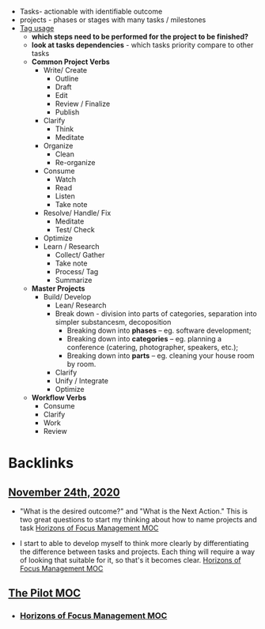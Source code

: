 - Tasks- actionable  with identifiable outcome
- projects - phases or stages with many tasks / milestones
- [Tag usage](<Tag usage.md>)
    - __which steps need to be performed for the project to be finished?__
    - __look at tasks dependencies__ - which tasks priority compare to other tasks
    - **Common Project Verbs**
        - Write/ Create
            - Outline
            - Draft
            - Edit
            - Review / Finalize
            - Publish
        - Clarify
            - Think
            - Meditate
        - Organize
            - Clean
            - Re-organize
        - Consume
            - Watch
            - Read
            - Listen
            - Take note
        - Resolve/ Handle/ Fix
            - Meditate
            - Test/ Check
        - Optimize
        - Learn / Research
            - Collect/ Gather
            - Take note
            - Process/ Tag
            - Summarize
    - **Master Projects**
        - Build/ Develop
            - Lean/ Research
            - Break down - division into parts of categories, separation into simpler substancesm, decoposition
                - Breaking down into **phases** – eg. software development;
                - Breaking down into **categories** – eg. planning a conference (catering, photographer, speakers, etc.);
                - Breaking down into **parts** – eg. cleaning your house room by room.
            - Clarify
            - Unify / Integrate
            - Optimize
    - **Workflow Verbs**
        - Consume
        - Clarify
        - Work
        - Review

# Backlinks
## [November 24th, 2020](<November 24th, 2020.md>)
- "What is the desired outcome?" and "What is the Next Action." This is two great questions to start my thinking about how to name projects and task [Horizons of Focus Management MOC](<Horizons of Focus Management MOC.md>)

- I start to able to develop myself to think more clearly by differentiating the difference between tasks and projects. Each thing will require a way of looking that suitable for it, so that's it becomes clear.  [Horizons of Focus Management MOC](<Horizons of Focus Management MOC.md>)

## [The Pilot MOC](<The Pilot MOC.md>)
- ### [Horizons of Focus Management MOC](<Horizons of Focus Management MOC.md>)


